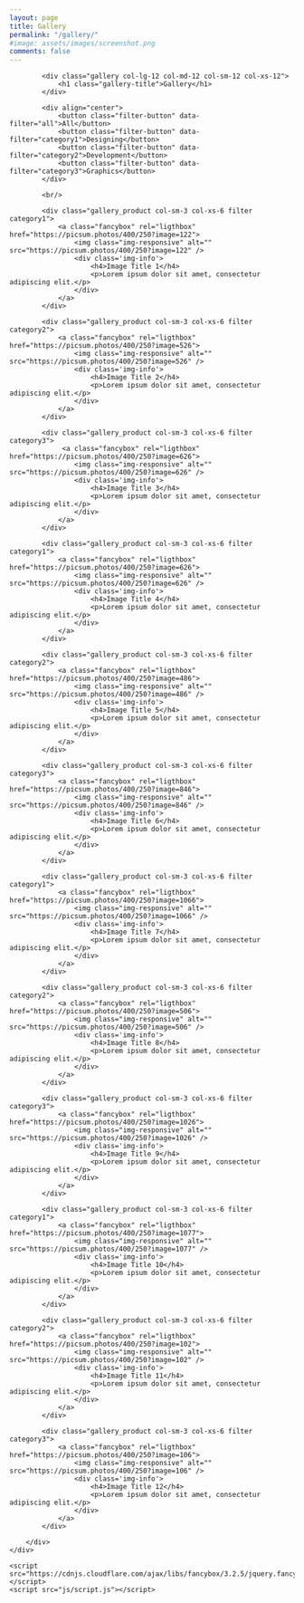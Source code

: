 ```yaml
---
layout: page
title: Gallery
permalink: "/gallery/"
#image: assets/images/screenshot.png
comments: false
---
```




<!--link href="//netdna.bootstrapcdn.com/bootstrap/3.0.0/css/bootstrap.min.css" rel="stylesheet" id="bootstrap-css">
<script src="//netdna.bootstrapcdn.com/bootstrap/3.0.0/js/bootstrap.min.js"></script>
<script src="//code.jquery.com/jquery-1.11.1.min.js"></script>
<!------ Include the above in your HEAD tag ---------->

<link rel="stylesheet" href="https://cdnjs.cloudflare.com/ajax/libs/fancybox/3.2.5/jquery.fancybox.min.css"/>
<link href="https://maxcdn.bootstrapcdn.com/font-awesome/4.2.0/css/font-awesome.min.css" rel="stylesheet">
<link rel="stylesheet" href="css/style.css">

<section class="portfolio" id="portfolio">
	<div class="container-fluid">
		<div class="row">

			<div class="gallery col-lg-12 col-md-12 col-sm-12 col-xs-12">
				<h1 class="gallery-title">Gallery</h1>
			</div>

			<div align="center">
				<button class="filter-button" data-filter="all">All</button>
				<button class="filter-button" data-filter="category1">Designing</button>
				<button class="filter-button" data-filter="category2">Development</button>
				<button class="filter-button" data-filter="category3">Graphics</button>
			</div>
			
			<br/>

            <div class="gallery_product col-sm-3 col-xs-6 filter category1">
                <a class="fancybox" rel="ligthbox" href="https://picsum.photos/400/250?image=122">
                    <img class="img-responsive" alt="" src="https://picsum.photos/400/250?image=122" />
                    <div class='img-info'>
                        <h4>Image Title 1</h4>
						<p>Lorem ipsum dolor sit amet, consectetur adipiscing elit.</p>
                    </div>
                </a>
            </div>

            <div class="gallery_product col-sm-3 col-xs-6 filter category2">
                <a class="fancybox" rel="ligthbox" href="https://picsum.photos/400/250?image=526">
                    <img class="img-responsive" alt="" src="https://picsum.photos/400/250?image=526" />
                    <div class='img-info'>
                        <h4>Image Title 2</h4>
						<p>Lorem ipsum dolor sit amet, consectetur adipiscing elit.</p>
                    </div>
                </a>
            </div>

            <div class="gallery_product col-sm-3 col-xs-6 filter category3">
                 <a class="fancybox" rel="ligthbox" href="https://picsum.photos/400/250?image=626">
                    <img class="img-responsive" alt="" src="https://picsum.photos/400/250?image=626" />
                    <div class='img-info'>
                        <h4>Image Title 3</h4>
						<p>Lorem ipsum dolor sit amet, consectetur adipiscing elit.</p>
                    </div>
                </a>
            </div>

            <div class="gallery_product col-sm-3 col-xs-6 filter category1">
                <a class="fancybox" rel="ligthbox" href="https://picsum.photos/400/250?image=626">
                    <img class="img-responsive" alt="" src="https://picsum.photos/400/250?image=626" />
                    <div class='img-info'>
                        <h4>Image Title 4</h4>
						<p>Lorem ipsum dolor sit amet, consectetur adipiscing elit.</p>
                    </div>
                </a>
            </div>

            <div class="gallery_product col-sm-3 col-xs-6 filter category2">
                <a class="fancybox" rel="ligthbox" href="https://picsum.photos/400/250?image=486">
                    <img class="img-responsive" alt="" src="https://picsum.photos/400/250?image=486" />
                    <div class='img-info'>
                        <h4>Image Title 5</h4>
						<p>Lorem ipsum dolor sit amet, consectetur adipiscing elit.</p>
                    </div>
                </a>
            </div>

            <div class="gallery_product col-sm-3 col-xs-6 filter category3">
                <a class="fancybox" rel="ligthbox" href="https://picsum.photos/400/250?image=846">
                    <img class="img-responsive" alt="" src="https://picsum.photos/400/250?image=846" />
                    <div class='img-info'>
                        <h4>Image Title 6</h4>
						<p>Lorem ipsum dolor sit amet, consectetur adipiscing elit.</p>
                    </div>
                </a>
            </div>

            <div class="gallery_product col-sm-3 col-xs-6 filter category1">
                <a class="fancybox" rel="ligthbox" href="https://picsum.photos/400/250?image=1066">
                    <img class="img-responsive" alt="" src="https://picsum.photos/400/250?image=1066" />
                    <div class='img-info'>
                        <h4>Image Title 7</h4>
						<p>Lorem ipsum dolor sit amet, consectetur adipiscing elit.</p>
                    </div>
                </a>
            </div>

            <div class="gallery_product col-sm-3 col-xs-6 filter category2">
                <a class="fancybox" rel="ligthbox" href="https://picsum.photos/400/250?image=506">
                    <img class="img-responsive" alt="" src="https://picsum.photos/400/250?image=506" />
                    <div class='img-info'>
                        <h4>Image Title 8</h4>
						<p>Lorem ipsum dolor sit amet, consectetur adipiscing elit.</p>
                    </div>
                </a>
            </div>

            <div class="gallery_product col-sm-3 col-xs-6 filter category3">
                <a class="fancybox" rel="ligthbox" href="https://picsum.photos/400/250?image=1026">
                    <img class="img-responsive" alt="" src="https://picsum.photos/400/250?image=1026" />
                    <div class='img-info'>
                        <h4>Image Title 9</h4>
						<p>Lorem ipsum dolor sit amet, consectetur adipiscing elit.</p>
                    </div>
                </a>
            </div>

            <div class="gallery_product col-sm-3 col-xs-6 filter category1">
                <a class="fancybox" rel="ligthbox" href="https://picsum.photos/400/250?image=1077">
                    <img class="img-responsive" alt="" src="https://picsum.photos/400/250?image=1077" />
                    <div class='img-info'>
                        <h4>Image Title 10</h4>
						<p>Lorem ipsum dolor sit amet, consectetur adipiscing elit.</p>
                    </div>
                </a>
            </div>

            <div class="gallery_product col-sm-3 col-xs-6 filter category2">
                <a class="fancybox" rel="ligthbox" href="https://picsum.photos/400/250?image=102">
                    <img class="img-responsive" alt="" src="https://picsum.photos/400/250?image=102" />
                    <div class='img-info'>
                        <h4>Image Title 11</h4>
						<p>Lorem ipsum dolor sit amet, consectetur adipiscing elit.</p>
                    </div>
                </a>
            </div>

            <div class="gallery_product col-sm-3 col-xs-6 filter category3">
                <a class="fancybox" rel="ligthbox" href="https://picsum.photos/400/250?image=106">
                    <img class="img-responsive" alt="" src="https://picsum.photos/400/250?image=106" />
                    <div class='img-info'>
                        <h4>Image Title 12</h4>
						<p>Lorem ipsum dolor sit amet, consectetur adipiscing elit.</p>
                    </div>
                </a>
            </div>

		</div>
	</div>
</section>

	<script src="https://cdnjs.cloudflare.com/ajax/libs/fancybox/3.2.5/jquery.fancybox.min.js"></script>
	<script src="js/script.js"></script>
